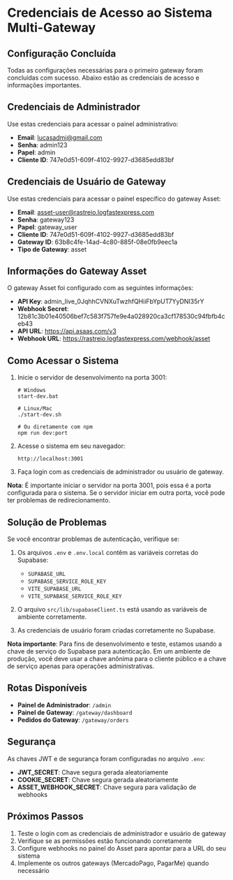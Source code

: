 # Credenciais de Acesso ao Sistema Multi-Gateway

## Configuração Concluída

Todas as configurações necessárias para o primeiro gateway foram concluídas com sucesso. Abaixo estão as credenciais de acesso e informações importantes.

## Credenciais de Administrador

Use estas credenciais para acessar o painel administrativo:

- **Email**: lucasadmi@gmail.com
- **Senha**: admin123
- **Papel**: admin
- **Cliente ID**: 747e0d51-609f-4102-9927-d3685edd83bf

## Credenciais de Usuário de Gateway

Use estas credenciais para acessar o painel específico do gateway Asset:

- **Email**: asset-user@rastreio.logfastexpress.com
- **Senha**: gateway123
- **Papel**: gateway_user
- **Cliente ID**: 747e0d51-609f-4102-9927-d3685edd83bf
- **Gateway ID**: 63b8c4fe-14ad-4c80-885f-08e0fb9eec1a
- **Tipo de Gateway**: asset

## Informações do Gateway Asset

O gateway Asset foi configurado com as seguintes informações:

- **API Key**: admin_live_0JqhhCVNXuTwzhfQHiiFbYpUT7YyDNI35rY
- **Webhook Secret**: 12b81c3b01e40506bef7c583f757fe9e4a028920ca3cf178530c94fbfb4ceb43
- **API URL**: https://api.asaas.com/v3
- **Webhook URL**: https://rastreio.logfastexpress.com/webhook/asset

## Como Acessar o Sistema

1. Inicie o servidor de desenvolvimento na porta 3001:
   ```
   # Windows
   start-dev.bat
   
   # Linux/Mac
   ./start-dev.sh
   
   # Ou diretamente com npm
   npm run dev:port
   ```

2. Acesse o sistema em seu navegador:
   ```
   http://localhost:3001
   ```

3. Faça login com as credenciais de administrador ou usuário de gateway.

**Nota**: É importante iniciar o servidor na porta 3001, pois essa é a porta configurada para o sistema. Se o servidor iniciar em outra porta, você pode ter problemas de redirecionamento.

## Solução de Problemas

Se você encontrar problemas de autenticação, verifique se:

1. Os arquivos `.env` e `.env.local` contêm as variáveis corretas do Supabase:
   - `SUPABASE_URL`
   - `SUPABASE_SERVICE_ROLE_KEY`
   - `VITE_SUPABASE_URL`
   - `VITE_SUPABASE_SERVICE_ROLE_KEY`

2. O arquivo `src/lib/supabaseClient.ts` está usando as variáveis de ambiente corretamente.

3. As credenciais de usuário foram criadas corretamente no Supabase.

**Nota importante**: Para fins de desenvolvimento e teste, estamos usando a chave de serviço do Supabase para autenticação. Em um ambiente de produção, você deve usar a chave anônima para o cliente público e a chave de serviço apenas para operações administrativas.

## Rotas Disponíveis

- **Painel de Administrador**: `/admin`
- **Painel de Gateway**: `/gateway/dashboard`
- **Pedidos do Gateway**: `/gateway/orders`

## Segurança

As chaves JWT e de segurança foram configuradas no arquivo `.env`:

- **JWT_SECRET**: Chave segura gerada aleatoriamente
- **COOKIE_SECRET**: Chave segura gerada aleatoriamente
- **ASSET_WEBHOOK_SECRET**: Chave segura para validação de webhooks

## Próximos Passos

1. Teste o login com as credenciais de administrador e usuário de gateway
2. Verifique se as permissões estão funcionando corretamente
3. Configure webhooks no painel do Asset para apontar para a URL do seu sistema
4. Implemente os outros gateways (MercadoPago, PagarMe) quando necessário